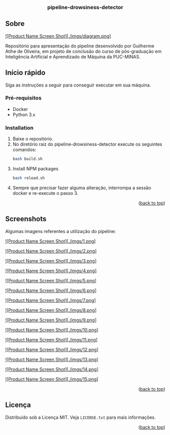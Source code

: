 <a name="readme-top"></a>

<!-- PROJECT LOGO -->
<br />
<div align="center">

  <h3 align="center">pipeline-drowsiness-detector</h3>

</div>

<!-- Sobre o projeto -->

## Sobre

[![Product Name Screen Shot][./imgs/diagram.png]](https://example.com)

Repositório para apresentação do pipeline desenvolvido por Guilherme Atihe de Oliveira, em projeto de conclusão do curso de pós-graduação em Inteligência Artificial e Aprendizado de Máquina da PUC-MINAS.

<!-- GETTING STARTED -->

## Início rápido

Siga as instruções a seguir para conseguir executar em sua máquina.

### Pré-requisitos

- Docker
- Python 3.x

### Installation

1. Baixe o repositório.
2. No diretório raiz do pipeline-drowsiness-detector execute os seguintes comandos:
   ```sh
   bash build.sh
   ```
3. Install NPM packages
   ```sh
   bash reload.sh
   ```
4. Sempre que precisar fazer alguma alteração, interrompa a sessão docker e re-execute o passo 3.

<p align="right">(<a href="#readme-top">back to top</a>)</p>

<!-- USAGE EXAMPLES -->

## Screenshots

Algumas imagens referentes a utilização do pipeline:

[![Product Name Screen Shot][./imgs/1.png]]()

[![Product Name Screen Shot][./imgs/2.png]](https://example.com)

[![Product Name Screen Shot][./imgs/3.png]](https://example.com)

[![Product Name Screen Shot][./imgs/4.png]](https://example.com)

[![Product Name Screen Shot][./imgs/5.png]](https://example.com)

[![Product Name Screen Shot][./imgs/6.png]](https://example.com)

[![Product Name Screen Shot][./imgs/7.png]](https://example.com)

[![Product Name Screen Shot][./imgs/8.png]](https://example.com)

[![Product Name Screen Shot][./imgs/9.png]](https://example.com)

[![Product Name Screen Shot][./imgs/10.png]](https://example.com)

[![Product Name Screen Shot][./imgs/11.png]](https://example.com)

[![Product Name Screen Shot][./imgs/12.png]](https://example.com)

[![Product Name Screen Shot][./imgs/13.png]](https://example.com)

[![Product Name Screen Shot][./imgs/14.png]](https://example.com)

[![Product Name Screen Shot][./imgs/15.png]](https://example.com)

<p align="right">(<a href="#readme-top">back to top</a>)</p>

<!-- LICENSE -->

## Licença

Distribuído sob a Licença MIT. Veja `LICENSE.txt` para mais informações.

<p align="right">(<a href="#readme-top">back to top</a>)</p>

<!-- CONTACT -->
